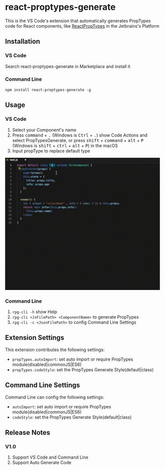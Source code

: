 # react-proptypes-generate
  This is the VS Code's extension that automatically generates PropTypes code for React components, like [ReactPropTypes](https://github.com/dpzxsm/ReactPropTypes-Plugin) in the Jetbrains's Platform


## Installation
### VS Code
  Search react-proptypes-generate in Marketplace and install it

### Command Line
```
npm install react-proptypes-generate -g
```

## Usage
### VS Code
1. Select your Component's name
2. Press <kbd>command</kbd> + <kbd>.</kbd> (Windows is <kbd>Ctrl</kbd> + <kbd>.</kbd>) show Code Actions and select PropTypesGenerate, or press <kbd>shift</kbd> + <kbd>command</kbd> + <kbd>alt</kbd> + <kbd>P</kbd> (Windows is <kbd>shift</kbd> + <kbd>ctrl</kbd> + <kbd>alt</kbd> + <kbd>P</kbd>) in the macOS
3. Input propType to replace default type

![img](./ScreenShot.gif)

### Command Line
1. `rpg-cli -h` show Help
2. `rpg-cli <JsFilePath> <ComponentName>` to generate PropTypes
3. `rpg-cli -c <JsonFilePath>` to config Command Line Settings


## Extension Settings

This extension contributes the following settings:

* `propTypes.autoImport`: set auto import or require PropTypes module(disabled|commonJS|ES6)
* `propTypes.codeStyle`: set the PropTypes Generate Style(default|class)

## Command Line Settings

Command Line can config the following settings:

* `autoImport`: set auto import or require PropTypes module(disabled|commonJS|ES6)
* `codeStyle`: set the PropTypes Generate Style(default|class)

## Release Notes

### V1.0
1. Support VS Code and Command Line
2. Support Auto Generate Code
